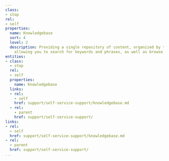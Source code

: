 ```yaml
---
class:
- stop
rel:
- self
properties:
  name: Knowledgebase
  sort: 4
  level: 2
  description: Providing a single repository of content, organized by title, and tag,
    allowing you to search for keywords and phrases, as well as browse for answers.
entities:
- class:
  - stop
  rel:
  - self
  properties:
    name: Knowledgebase
  links:
  - rel:
    - self
    href: support/self-service-support/knowledgebase.md
  - rel:
    - parent
    href: support/self-service-support/
links:
- rel:
  - self
  href: support/self-service-support/knowledgebase.md
- rel:
  - parent
  href: support/self-service-support/
...
```


